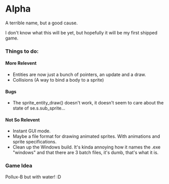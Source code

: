 # Alpha
A terrible name, but a good cause.

I don't know what this will be yet, but 
hopefully it will be my first shipped game.

### Things to do:
#### More Relevent
- Entities are now just a bunch of pointers, an update and a draw.
- Collisions (A way to bind a body to a sprite)

#### Bugs
- The sprite\_entity\_draw() doesn't work, it doesn't seem to care about the state of se.s.sub\_sprite...

#### Not So Relevent
- Instant GUI mode.
- Maybe a file format for drawing animated sprites. With animations and sprite specifications. 
- Clean up the Windows build. It's kinda annoying how it names the .exe "windows" and that there are 3 batch files, it's dumb, that's what it is.


### Game Idea
Pollux-B but with water! :D
